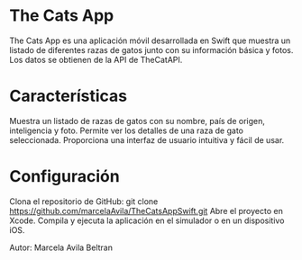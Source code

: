 
# The Cats App

The Cats App es una aplicación móvil desarrollada en Swift que muestra un listado de diferentes razas de gatos junto con su información básica y fotos. Los datos se obtienen de la API de TheCatAPI.

# Características

Muestra un listado de razas de gatos con su nombre, país de origen, inteligencia y foto.
Permite ver los detalles de una raza de gato seleccionada.
Proporciona una interfaz de usuario intuitiva y fácil de usar.

# Configuración

Clona el repositorio de GitHub: git clone https://github.com/marcelaAvila/TheCatsAppSwift.git
Abre el proyecto en Xcode.
Compila y ejecuta la aplicación en el simulador o en un dispositivo iOS.

Autor: Marcela Avila Beltran
